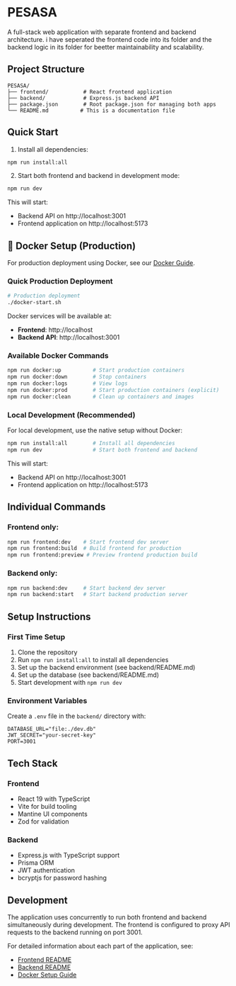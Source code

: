 # PESASA

A full-stack web application with separate frontend and backend architecture.
i have seperated the frontend code into its folder and the backend logic in its folder for beetter maintainability and scalability.

## Project Structure

```
PESASA/
├── frontend/           # React frontend application
├── backend/            # Express.js backend API
├── package.json        # Root package.json for managing both apps
└── README.md          # This is a documentation file
```

## Quick Start

1. Install all dependencies:
```bash
npm run install:all
```

2. Start both frontend and backend in development mode:
```bash
npm run dev
```

This will start:
- Backend API on http://localhost:3001
- Frontend application on http://localhost:5173

## 🐳 Docker Setup (Production)

For production deployment using Docker, see our [Docker Guide](./DOCKER_README.md).

### Quick Production Deployment

```bash
# Production deployment
./docker-start.sh
```

Docker services will be available at:
- **Frontend**: http://localhost
- **Backend API**: http://localhost:3001

### Available Docker Commands

```bash
npm run docker:up          # Start production containers
npm run docker:down        # Stop containers
npm run docker:logs        # View logs
npm run docker:prod        # Start production containers (explicit)
npm run docker:clean       # Clean up containers and images
```

### Local Development (Recommended)

For local development, use the native setup without Docker:

```bash
npm run install:all        # Install all dependencies
npm run dev                # Start both frontend and backend
```

This will start:
- Backend API on http://localhost:3001
- Frontend application on http://localhost:5173

## Individual Commands

### Frontend only:
```bash
npm run frontend:dev    # Start frontend dev server
npm run frontend:build  # Build frontend for production
npm run frontend:preview # Preview frontend production build
```

### Backend only:
```bash
npm run backend:dev     # Start backend dev server
npm run backend:start   # Start backend production server
```

## Setup Instructions

### First Time Setup

1. Clone the repository
2. Run `npm run install:all` to install all dependencies
3. Set up the backend environment (see backend/README.md)
4. Set up the database (see backend/README.md)
5. Start development with `npm run dev`

### Environment Variables

Create a `.env` file in the `backend/` directory with:
```
DATABASE_URL="file:./dev.db"
JWT_SECRET="your-secret-key"
PORT=3001
```

## Tech Stack

### Frontend
- React 19 with TypeScript
- Vite for build tooling
- Mantine UI components
- Zod for validation

### Backend
- Express.js with TypeScript support
- Prisma ORM
- JWT authentication
- bcryptjs for password hashing

## Development

The application uses concurrently to run both frontend and backend simultaneously during development. The frontend is configured to proxy API requests to the backend running on port 3001.

For detailed information about each part of the application, see:
- [Frontend README](./frontend/README.md)
- [Backend README](./backend/README.md)
- [Docker Setup Guide](./DOCKER_README.md)
